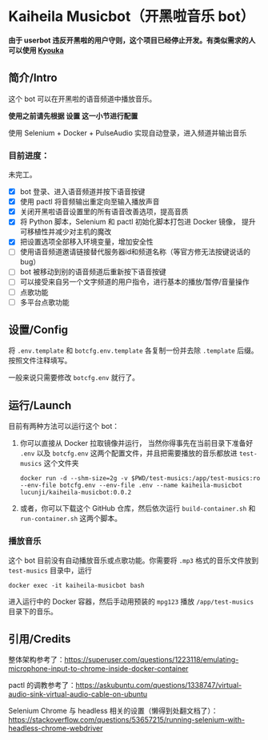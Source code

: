 # Kaiheila Musicbot（开黑啦音乐 bot）

**由于 userbot 违反开黑啦的用户守则，这个项目已经停止开发。有类似需求的人可以使用 [Kyouka](https://github.com/shuyangzhang/Kyouka)**

## 简介/Intro

这个 bot 可以在开黑啦的语音频道中播放音乐。

**使用之前请先根据 设置 这一小节进行配置**

使用 Selenium + Docker + PulseAudio 实现自动登录，进入频道并输出音乐

### 目前进度：

未完工。

- [x] bot 登录、进入语音频道并按下语音按键
- [x] 使用 pactl 将音频输出重定向至输入播放声音
- [x] 关闭开黑啦语音设置里的所有语音改善选项，提高音质
- [x] 将 Python 脚本，Selenium 和 pactl 初始化脚本打包进 Docker 镜像， 提升可移植性并减少对主机的魔改
- [x] 把设置选项全部移入环境变量，增加安全性
- [ ] 使用语音频道邀请链接替代服务器id和频道名称（等官方修无法按键说话的bug）
- [ ] bot 被移动到别的语音频道后重新按下语音按键
- [ ] 可以接受来自另一个文字频道的用户指令，进行基本的播放/暂停/音量操作
- [ ] 点歌功能
- [ ] 多平台点歌功能

## 设置/Config

将 `.env.template` 和 `botcfg.env.template` 各复制一份并去除 `.template` 后缀。按照文件注释填写。

一般来说只需要修改 `botcfg.env` 就行了。

## 运行/Launch

目前有两种方法可以运行这个 bot：

1. 你可以直接从 Docker 拉取镜像并运行， 当然你得事先在当前目录下准备好 `.env` 以及 `botcfg.env` 这两个配置文件，并且把需要播放的音乐都放进 `test-musics` 这个文件夹

    `docker run -d --shm-size=2g -v $PWD/test-musics:/app/test-musics:ro --env-file botcfg.env --env-file .env --name kaiheila-musicbot lucunji/kaiheila-musicbot:0.0.2`


2. 或者，你可以下载这个 GitHub 仓库，然后依次运行 `build-container.sh` 和 `run-container.sh` 这两个脚本。

### 播放音乐

这个 bot 目前没有自动播放音乐或点歌功能。你需要将 `.mp3` 格式的音乐文件放到 `test-musics` 目录中，运行

`docker exec -it kaiheila-musicbot bash`

进入运行中的 Docker 容器，然后手动用预装的 `mpg123` 播放 `/app/test-musics` 目录下的音乐。


## 引用/Credits

整体架构参考了：https://superuser.com/questions/1223118/emulating-microphone-input-to-chrome-inside-docker-container

pactl 的调教参考了：https://askubuntu.com/questions/1338747/virtual-audio-sink-virtual-audio-cable-on-ubuntu

Selenium Chrome 与 headless 相关的设置（懒得到处翻文档了）：https://stackoverflow.com/questions/53657215/running-selenium-with-headless-chrome-webdriver
